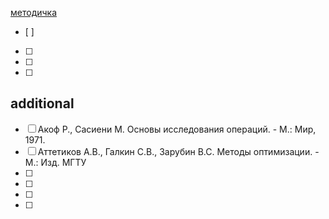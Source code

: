  [методичка](https://studfiles.net/preview/1674163/)
- [ ] 
- [ ] 
- [ ] 
- [ ] 

## additional
- [ ] Акоф Р., Сасиени М. Основы исследования операций. - М.: Мир, 1971.
- [ ] Аттетиков А.В., Галкин С.В., Зарубин В.С. Методы оптимизации. - М.: Изд. МГТУ 
- [ ] 
- [ ] 
- [ ] 
- [ ]
